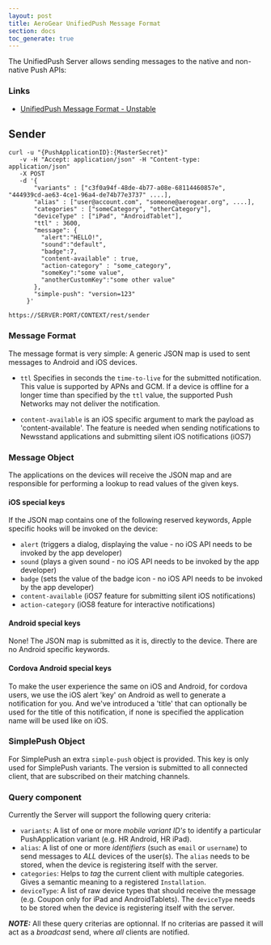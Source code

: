 ```yaml
---
layout: post
title: AeroGear UnifiedPush Message Format 
section: docs
toc_generate: true
---
```



The UnifiedPush Server allows sending messages to the native and non-native Push APIs:

### Links

* [UnifiedPush Message Format - Unstable](../push-message-format-dev/)


## Sender

    curl -u "{PushApplicationID}:{MasterSecret}"
       -v -H "Accept: application/json" -H "Content-type: application/json" 
       -X POST
       -d '{
           "variants" : ["c3f0a94f-48de-4b77-a08e-68114460857e", "444939cd-ae63-4ce1-96a4-de74b77e3737" ....],
           "alias" : ["user@account.com", "someone@aerogear.org", ....],
           "categories" : ["someCategory", "otherCategory"],
           "deviceType" : ["iPad", "AndroidTablet"],
           "ttl" : 3600,
           "message": {
             "alert":"HELLO!",
             "sound":"default",
             "badge":7,
             "content-available" : true,
             "action-category" : "some_category",
             "someKey":"some value",
             "anotherCustomKey":"some other value"
           },
           "simple-push": "version=123"
         }'

    https://SERVER:PORT/CONTEXT/rest/sender

### Message Format
The message format is very simple: A generic JSON map is used to sent messages to Android and iOS devices. 

* ```ttl``` Specifies in seconds the ```time-to-live``` for the submitted notification. This value is supported by APNs and GCM. If a device is offline for a longer time than specified by the ```ttl``` value, the supported Push Networks may not deliver the notification.

* ```content-available``` is an iOS specific argument to mark the payload as 'content-available'. The feature is needed when sending notifications to Newsstand applications and submitting silent iOS notifications (iOS7)



### Message Object

The applications on the devices will receive the JSON map and are responsible for performing a lookup to read values 
of the given keys.

#### iOS special keys

If the JSON map contains one of the following reserved keywords, Apple specific hooks will be invoked on the device:

* ```alert``` (triggers a dialog, displaying the value - no iOS API needs to be invoked by the app developer)
* ```sound``` (plays a given sound  - no iOS API needs to be invoked by the app developer)
* ```badge``` (sets the value of the badge icon - no iOS API needs to be invoked by the app developer)
* ```content-available``` (iOS7 feature for submitting silent iOS notifications)
* ```action-category``` (iOS8 feature for interactive notifications)

#### Android special keys

None! The JSON map is submitted as it is, directly to the device. There are no Android specific keywords.

#### Cordova Android special keys

To make the user experience the same on iOS and Android, for cordova users, we use the iOS alert 'key' on Android as well to generate a notification for you. And we've introduced a 'title' that can optionally be used for the title of this notification, if none is specified the application name will be used like on iOS.

### SimplePush Object

For SimplePush an extra ```simple-push``` object is provided. This key is only used for SimplePush variants. The version is submitted to all connected client, that are subscribed on their matching channels.

### Query component

Currently the Server will support the following query criteria:

* ```variants```: A list of one or more _mobile variant ID's_ to identify a particular PushApplication variant (e.g. HR Android, HR iPad).
* ```alias```: A list of one or more _identifiers_ (such as ```email``` or ```username```) to send messages to *ALL* devices of the user(s). The ```alias``` needs to be stored, when the device is registering itself with the server.
* ```categories```: Helps to _tag_ the current client with multiple categories. Gives a semantic meaning to a registered ```Installation```.
* ```deviceType```: A list of raw device types that should receive the message (e.g. Coupon only for iPad and AndroidTablets). The ```deviceType``` needs to be stored when the device is registering itself with the server.

_**NOTE:**_ All these query criterias are optionnal. If no criterias are passed it will act as a  _broadcast_ send, where _all_ clients are notified. 
